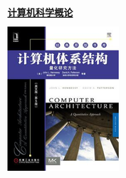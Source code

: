 ## [计算机科学概论](https://book.douban.com/subject/7006537/)

<img src="cover.jpg" align="center" width=250/>